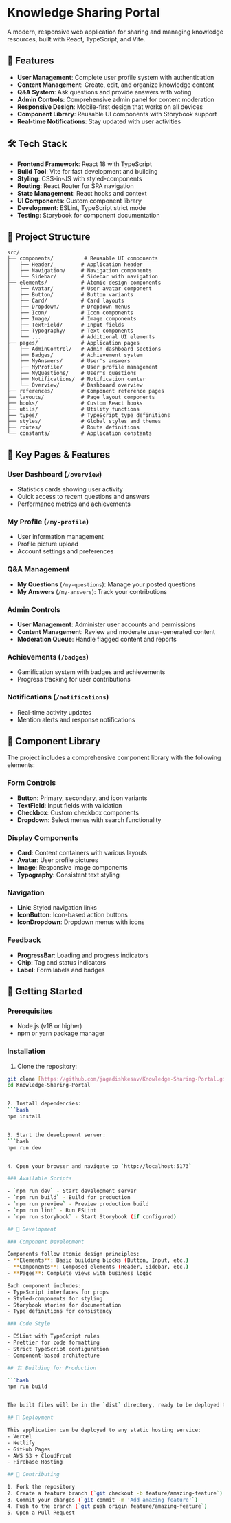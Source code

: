 # Knowledge Sharing Portal

A modern, responsive web application for sharing and managing knowledge resources, built with React, TypeScript, and Vite.

## 🚀 Features

- **User Management**: Complete user profile system with authentication
- **Content Management**: Create, edit, and organize knowledge content
- **Q&A System**: Ask questions and provide answers with voting
- **Admin Controls**: Comprehensive admin panel for content moderation
- **Responsive Design**: Mobile-first design that works on all devices
- **Component Library**: Reusable UI components with Storybook support
- **Real-time Notifications**: Stay updated with user activities

## 🛠️ Tech Stack

- **Frontend Framework**: React 18 with TypeScript
- **Build Tool**: Vite for fast development and building
- **Styling**: CSS-in-JS with styled-components
- **Routing**: React Router for SPA navigation
- **State Management**: React hooks and context
- **UI Components**: Custom component library
- **Development**: ESLint, TypeScript strict mode
- **Testing**: Storybook for component documentation

## 📁 Project Structure

```
src/
├── components/          # Reusable UI components
│   ├── Header/         # Application header
│   ├── Navigation/     # Navigation components
│   └── Sidebar/        # Sidebar with navigation
├── elements/           # Atomic design components
│   ├── Avatar/         # User avatar component
│   ├── Button/         # Button variants
│   ├── Card/           # Card layouts
│   ├── Dropdown/       # Dropdown menus
│   ├── Icon/           # Icon components
│   ├── Image/          # Image components
│   ├── TextField/      # Input fields
│   ├── Typography/     # Text components
│   └── ...             # Additional UI elements
├── pages/              # Application pages
│   ├── AdminControl/   # Admin dashboard sections
│   ├── Badges/         # Achievement system
│   ├── MyAnswers/      # User's answers
│   ├── MyProfile/      # User profile management
│   ├── MyQuestions/    # User's questions
│   ├── Notifications/  # Notification center
│   └── Overview/       # Dashboard overview
├── references/         # Component reference pages
├── layouts/            # Page layout components
├── hooks/              # Custom React hooks
├── utils/              # Utility functions
├── types/              # TypeScript type definitions
├── styles/             # Global styles and themes
├── routes/             # Route definitions
└── constants/          # Application constants
```

## 🎯 Key Pages & Features

### User Dashboard (`/overview`)
- Statistics cards showing user activity
- Quick access to recent questions and answers
- Performance metrics and achievements

### My Profile (`/my-profile`)
- User information management
- Profile picture upload
- Account settings and preferences

### Q&A Management
- **My Questions** (`/my-questions`): Manage your posted questions
- **My Answers** (`/my-answers`): Track your contributions

### Admin Controls
- **User Management**: Administer user accounts and permissions
- **Content Management**: Review and moderate user-generated content
- **Moderation Queue**: Handle flagged content and reports

### Achievements (`/badges`)
- Gamification system with badges and achievements
- Progress tracking for user contributions

### Notifications (`/notifications`)
- Real-time activity updates
- Mention alerts and response notifications

## 🎨 Component Library

The project includes a comprehensive component library with the following elements:

### Form Controls
- **Button**: Primary, secondary, and icon variants
- **TextField**: Input fields with validation
- **Checkbox**: Custom checkbox components
- **Dropdown**: Select menus with search functionality

### Display Components
- **Card**: Content containers with various layouts
- **Avatar**: User profile pictures
- **Image**: Responsive image components
- **Typography**: Consistent text styling

### Navigation
- **Link**: Styled navigation links
- **IconButton**: Icon-based action buttons
- **IconDropdown**: Dropdown menus with icons

### Feedback
- **ProgressBar**: Loading and progress indicators
- **Chip**: Tag and status indicators
- **Label**: Form labels and badges

## 🚀 Getting Started

### Prerequisites

- Node.js (v18 or higher)
- npm or yarn package manager

### Installation

1. Clone the repository:
```bash
git clone [https://github.com/jagadishkesav/Knowledge-Sharing-Portal.git]
cd Knowledge-Sharing-Portal


2. Install dependencies:
```bash
npm install


3. Start the development server:
```bash
npm run dev


4. Open your browser and navigate to `http://localhost:5173`

### Available Scripts

- `npm run dev` - Start development server
- `npm run build` - Build for production
- `npm run preview` - Preview production build
- `npm run lint` - Run ESLint
- `npm run storybook` - Start Storybook (if configured)

## 🧪 Development

### Component Development

Components follow atomic design principles:
- **Elements**: Basic building blocks (Button, Input, etc.)
- **Components**: Composed elements (Header, Sidebar, etc.)
- **Pages**: Complete views with business logic

Each component includes:
- TypeScript interfaces for props
- Styled-components for styling
- Storybook stories for documentation
- Type definitions for consistency

### Code Style

- ESLint with TypeScript rules
- Prettier for code formatting
- Strict TypeScript configuration
- Component-based architecture

## 🏗️ Building for Production

```bash
npm run build


The built files will be in the `dist` directory, ready to be deployed to any static hosting service.

## 🚢 Deployment

This application can be deployed to any static hosting service:
- Vercel
- Netlify
- GitHub Pages
- AWS S3 + CloudFront
- Firebase Hosting

## 🤝 Contributing

1. Fork the repository
2. Create a feature branch (`git checkout -b feature/amazing-feature`)
3. Commit your changes (`git commit -m 'Add amazing feature'`)
4. Push to the branch (`git push origin feature/amazing-feature`)
5. Open a Pull Request



